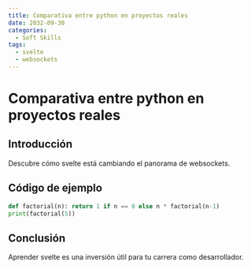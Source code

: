 ```yaml
---
title: Comparativa entre python en proyectos reales
date: 2032-09-30
categories:
  - Soft Skills
tags:
  - svelte
  - websockets
---
```


# Comparativa entre python en proyectos reales

## Introducción

Descubre cómo svelte está cambiando el panorama de websockets.

## Código de ejemplo

```python
def factorial(n): return 1 if n == 0 else n * factorial(n-1)
print(factorial(5))
```

## Conclusión

Aprender svelte es una inversión útil para tu carrera como desarrollador.